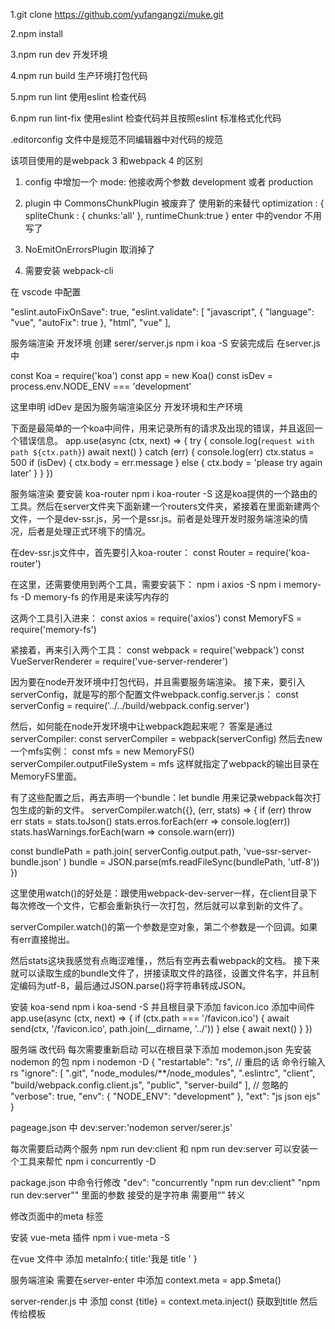 1.git clone https://github.com/yufangangzi/muke.git


2.npm install

3.npm run dev  开发环境

4.npm run build  生产环境打包代码

5.npm run lint   使用eslint 检查代码

6.npm run lint-fix  使用eslint 检查代码并且按照eslint  标准格式化代码


.editorconfig  文件中是规范不同编辑器中对代码的规范


该项目使用的是webpack 3   和webpack 4 的区别

1. config 中增加一个 mode: 他接收两个参数 development 或者 production
2. plugin 中 CommonsChunkPlugin 被废弃了   使用新的来替代
   optimization : {
     spliteChunk : {
       chunks:'all'
     },
     runtimeChunk:true
   }
   enter 中的vendor 不用写了

3. NoEmitOnErrorsPlugin 取消掉了
4. 需要安装 webpack-cli

在 vscode 中配置

"eslint.autoFixOnSave": true,
    "eslint.validate": [
        "javascript",
        {
        "language": "vue",
        "autoFix": true
        },
        "html",
        "vue"
    ],


服务端渲染 开发环境
创建 serer/server.js
npm i koa -S   安装完成后  在server.js 中

const Koa = require('koa')
const app = new Koa()
const isDev = process.env.NODE_ENV === 'development'

这里申明 idDev 是因为服务端渲染区分 开发环境和生产环境


下面是最简单的一个koa中间件，用来记录所有的请求及出现的错误，并且返回一个错误信息。
app.use(async (ctx, next) => {
 try {
   console.log(`request with path ${ctx.path}`)
   await next()
 } catch (err) {
   console.log(err)
   ctx.status = 500
   if (isDev) {
     ctx.body = err.message
   } else {
     ctx.body = 'please try again later'
   }
 }
})

服务端渲染 要安装 koa-router   npm i koa-router -S
这是koa提供的一个路由的工具。然后在server文件夹下面新建一个routers文件夹，紧接着在里面新建两个文件，一个是dev-ssr.js，另一个是ssr.js。前者是处理开发时服务端渲染的情况，后者是处理正式环境下的情况。

在dev-ssr.js文件中，首先要引入koa-router：
const Router = require('koa-router')

在这里，还需要使用到两个工具，需要安装下：
npm i axios -S
npm i memory-fs -D
memory-fs 的作用是来读写内存的

这两个工具引入进来：
const axios = require('axios')
const MemoryFS = require('memory-fs')


紧接着，再来引入两个工具：
const webpack = require('webpack')
const VueServerRenderer = require('vue-server-renderer')


因为要在node开发环境中打包代码，并且需要服务端渲染。
接下来，要引入serverConfig，就是写的那个配置文件webpack.config.server.js：
const serverConfig = require('../../build/webpack.config.server')


然后，如何能在node开发环境中让webpack跑起来呢？
答案是通过serverCompiler:
const serverCompiler = webpack(serverConfig)
然后去new一个mfs实例：
const mfs = new MemoryFS()
serverCompiler.outputFileSystem = mfs
这样就指定了webpack的输出目录在MemoryFS里面。


有了这些配置之后，再去声明一个bundle：let bundle  用来记录webpack每次打包生成的新的文件。
serverCompiler.watch({}, (err, stats) => {
 if (err) throw err
 stats = stats.toJson()
 stats.erros.forEach(err => console.log(err))
 stats.hasWarnings.forEach(warn => console.warn(err))

 const bundlePath = path.join(
   serverConfig.output.path,
   'vue-ssr-server-bundle.json'
 )
 bundle = JSON.parse(mfs.readFileSync(bundlePath, 'utf-8'))
})

这里使用watch()的好处是：跟使用webpack-dev-server一样，在client目录下每次修改一个文件，它都会重新执行一次打包，然后就可以拿到新的文件了。

serverCompiler.watch()的第一个参数是空对象，第二个参数是一个回调。如果有err直接抛出。

然后stats这块我感觉有点晦涩难懂，，然后有空再去看webpack的文档。
接下来就可以读取生成的bundle文件了，拼接读取文件的路径，设置文件名字，并且制定编码为utf-8，最后通过JSON.parse()将字符串转成JSON。


安装 koa-send  npm i koa-send -S  并且根目录下添加 favicon.ico  添加中间件
app.use(async (ctx, next) => {
  if (ctx.path === '/favicon.ico') {
    await send(ctx, '/favicon.ico', path.join(__dirname, '../'))
  } else {
    await next()
  }
})


服务端 改代码 每次需要重新启动  可以在根目录下添加 modemon.json  先安装 nodemon 的包  npm i nodemon -D
{
  "restartable": "rs",   // 重启的话 命令行输入 rs
  "ignore": [
    ".git",
    "node_modules/**/node_modules",
    ".eslintrc",
    "client",
    "build/webpack.config.client.js",
    "public",
    "server-build"
  ], // 忽略的
  "verbose": true,
  "env": {
    "NODE_ENV": "development"
  },
  "ext": "js json ejs"
}

pageage.json 中  dev:server:'nodemon server/serer.js'

每次需要启动两个服务 npm run dev:client  和  npm run dev:server
可以安装一个工具来帮忙  npm i concurrently -D

package.json 中命令行修改 "dev": "concurrently \"npm run dev:client\" \"npm run dev:server\""   里面的参数 接受的是字符串  需要用“” 转义


修改页面中的meta 标签

安装 vue-meta 插件 npm i vue-meta -S

在vue  文件中 添加 metaInfo:{
  title:'我是 title '
}

服务端渲染 需要在server-enter 中添加 context.meta = app.$meta()

server-render.js 中 添加 const {title} = context.meta.inject()  获取到title 然后传给模板
